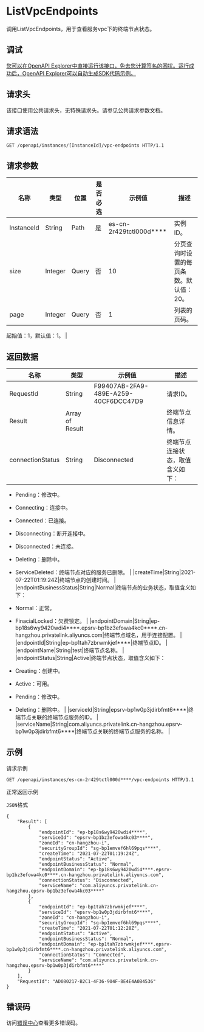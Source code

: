 # ListVpcEndpoints

调用ListVpcEndpoints，用于查看服务vpc下的终端节点状态。

## 调试

[您可以在OpenAPI Explorer中直接运行该接口，免去您计算签名的困扰。运行成功后，OpenAPI Explorer可以自动生成SDK代码示例。](https://api.aliyun.com/#product=elasticsearch&api=ListVpcEndpoints&type=ROA&version=2017-06-13)

## 请求头

该接口使用公共请求头，无特殊请求头。请参见公共请求参数文档。

## 请求语法

```
GET /openapi/instances/[InstanceId]/vpc-endpoints HTTP/1.1
```

## 请求参数

|名称|类型|位置|是否必选|示例值|描述|
|--|--|--|----|---|--|
|InstanceId|String|Path|是|es-cn-2r429tctl000d\*\*\*\*|实例ID。 |
|size|Integer|Query|否|10|分页查询时设置的每页条数。默认值：20。 |
|page|Integer|Query|否|1|列表的页码。

 起始值：1，默认值：1。 |

## 返回数据

|名称|类型|示例值|描述|
|--|--|---|--|
|RequestId|String|F99407AB-2FA9-489E-A259-40CF6DCC47D9|请求ID。 |
|Result|Array of Result| |终端节点信息详情。 |
|connectionStatus|String|Disconnected|终端节点连接状态，取值含义如下：

 -   Pending：修改中。
-   Connecting：连接中。
-   Connected：已连接。
-   Disconnecting：断开连接中。
-   Disconnected：未连接。
-   Deleting：删除中。
-   ServiceDeleted：终端节点对应的服务已删除。 |
|createTime|String|2021-07-22T01:19:24Z|终端节点的创建时间。 |
|endpointBusinessStatus|String|Normal|终端节点的业务状态，取值含义如下：

 -   Normal：正常。
-   FinacialLocked：欠费锁定。 |
|endpointDomain|String|ep-bp18s6wy9420wdi4\*\*\*\*.epsrv-bp1bz3efowa4kc0\*\*\*\*.cn-hangzhou.privatelink.aliyuncs.com|终端节点域名，用于连接配置。 |
|endpointId|String|ep-bp1tah7zbrwmkjef\*\*\*\*|终端节点ID。 |
|endpointName|String|test|终端节点名称。 |
|endpointStatus|String|Active|终端节点状态，取值含义如下：

 -   Creating：创建中。
-   Active：可用。
-   Pending：修改中。
-   Deleting：删除中。 |
|serviceId|String|epsrv-bp1w0p3jdirbfmt6\*\*\*\*|终端节点关联的终端节点服务的ID。 |
|serviceName|String|com.aliyuncs.privatelink.cn-hangzhou.epsrv-bp1w0p3jdirbfmt6\*\*\*\*|终端节点关联的终端节点服务的名称。 |

## 示例

请求示例

```
GET /openapi/instances/es-cn-2r429tctl000d****/vpc-endpoints HTTP/1.1
```

正常返回示例

`JSON`格式

```
{
    "Result": [
        {
            "endpointId": "ep-bp18s6wy9420wdi4****",
            "serviceId": "epsrv-bp1bz3efowa4kc03****",
            "zoneId": "cn-hangzhou-i",
            "securityGroupId": "sg-bp1emvef6hl69pqs****",
            "createTime": "2021-07-22T01:19:24Z",
            "endpointStatus": "Active",
            "endpointBusinessStatus": "Normal",
            "endpointDomain": "ep-bp18s6wy9420wdi4****.epsrv-bp1bz3efowa4kc0****.cn-hangzhou.privatelink.aliyuncs.com",
            "connectionStatus": "Disconnected",
            "serviceName": "com.aliyuncs.privatelink.cn-hangzhou.epsrv-bp1bz3efowa4kc03****"
        },
        {
            "endpointId": "ep-bp1tah7zbrwmkjef****",
            "serviceId": "epsrv-bp1w0p3jdirbfmt6****",
            "zoneId": "cn-hangzhou-i",
            "securityGroupId": "sg-bp1emvef6hl69pqs****",
            "createTime": "2021-07-22T01:12:28Z",
            "endpointStatus": "Active",
            "endpointBusinessStatus": "Normal",
            "endpointDomain": "ep-bp1tah7zbrwmkjef****.epsrv-bp1w0p3jdirbfmt6****.cn-hangzhou.privatelink.aliyuncs.com",
            "connectionStatus": "Connected",
            "serviceName": "com.aliyuncs.privatelink.cn-hangzhou.epsrv-bp1w0p3jdirbfmt6****"
        }
    ],
    "RequestId": "AD080217-B2C1-4F36-904F-BE4E4A0B4536"
}
```

## 错误码

访问[错误中心](https://error-center.aliyun.com/status/product/elasticsearch)查看更多错误码。

